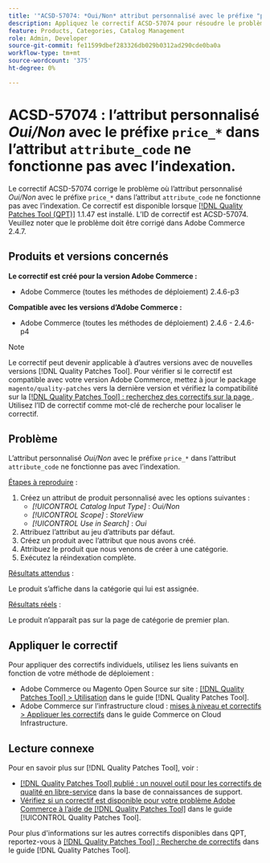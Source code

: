```yaml
---
title: '"ACSD-57074: *Oui/Non* attribut personnalisé avec le préfixe "price_*" dans l’attribut "attribute_code" ne fonctionne pas avec l’indexation"'
description: Appliquez le correctif ACSD-57074 pour résoudre le problème Adobe Commerce en raison duquel l’attribut personnalisé *Oui/Non* avec le préfixe &grave;price_*&grave; dans l’attribut &grave;attribute_code&grave; ne fonctionne pas avec l’indexation.
feature: Products, Categories, Catalog Management
role: Admin, Developer
source-git-commit: fe11599dbef283326db029b0312ad290cde0ba0a
workflow-type: tm+mt
source-wordcount: '375'
ht-degree: 0%

---
```


# ACSD-57074 : l’attribut personnalisé *Oui/Non* avec le préfixe `price_*` dans l’attribut `attribute_code` ne fonctionne pas avec l’indexation.

Le correctif ACSD-57074 corrige le problème où l’attribut personnalisé *Oui/Non* avec le préfixe `price_*` dans l’attribut `attribute_code` ne fonctionne pas avec l’indexation. Ce correctif est disponible lorsque [[!DNL Quality Patches Tool (QPT)]](https://experienceleague.adobe.com/en/docs/commerce-knowledge-base/kb/announcements/commerce-announcements/magento-quality-patches-released-new-tool-to-self-serve-quality-patches) 1.1.47 est installé. L’ID de correctif est ACSD-57074. Veuillez noter que le problème doit être corrigé dans Adobe Commerce 2.4.7.

## Produits et versions concernés

**Le correctif est créé pour la version Adobe Commerce :**

* Adobe Commerce (toutes les méthodes de déploiement) 2.4.6-p3

**Compatible avec les versions d’Adobe Commerce :**

* Adobe Commerce (toutes les méthodes de déploiement) 2.4.6 - 2.4.6-p4

>[!NOTE]
>
>Le correctif peut devenir applicable à d’autres versions avec de nouvelles versions [!DNL Quality Patches Tool]. Pour vérifier si le correctif est compatible avec votre version Adobe Commerce, mettez à jour le package `magento/quality-patches` vers la dernière version et vérifiez la compatibilité sur la [[!DNL Quality Patches Tool] : recherchez des correctifs sur la page ](https://experienceleague.adobe.com/tools/commerce-quality-patches/index.html). Utilisez l’ID de correctif comme mot-clé de recherche pour localiser le correctif.

## Problème

L’attribut personnalisé *Oui/Non* avec le préfixe `price_*` dans l’attribut `attribute_code` ne fonctionne pas avec l’indexation.

<u>Étapes à reproduire</u> :

1. Créez un attribut de produit personnalisé avec les options suivantes :
   * *[!UICONTROL Catalog Input Type]* : *Oui/Non*
   * *[!UICONTROL Scope]* : *StoreView*
   * *[!UICONTROL Use in Search]* : *Oui*
1. Attribuez l’attribut au jeu d’attributs par défaut.
1. Créez un produit avec l’attribut que nous avons créé.
1. Attribuez le produit que nous venons de créer à une catégorie.
1. Exécutez la réindexation complète.

<u>Résultats attendus</u> :

Le produit s’affiche dans la catégorie qui lui est assignée.

<u>Résultats réels</u> :

Le produit n’apparaît pas sur la page de catégorie de premier plan.

## Appliquer le correctif

Pour appliquer des correctifs individuels, utilisez les liens suivants en fonction de votre méthode de déploiement :

* Adobe Commerce ou Magento Open Source sur site : [[!DNL Quality Patches Tool] > Utilisation](/help/tools/quality-patches-tool/usage.md) dans le guide [!DNL Quality Patches Tool].
* Adobe Commerce sur l’infrastructure cloud : [mises à niveau et correctifs > Appliquer les correctifs](https://experienceleague.adobe.com/docs/commerce-cloud-service/user-guide/develop/upgrade/apply-patches.html) dans le guide Commerce on Cloud Infrastructure.

## Lecture connexe

Pour en savoir plus sur [!DNL Quality Patches Tool], voir :

* [[!DNL Quality Patches Tool] publié : un nouvel outil pour les correctifs de qualité en libre-service](https://experienceleague.adobe.com/en/docs/commerce-knowledge-base/kb/announcements/commerce-announcements/magento-quality-patches-released-new-tool-to-self-serve-quality-patches) dans la base de connaissances de support.
* [Vérifiez si un correctif est disponible pour votre problème Adobe Commerce à l’aide de  [!DNL Quality Patches Tool]](/help/tools/quality-patches-tool/patches-available-in-qpt/check-patch-for-magento-issue-with-magento-quality-patches.md) dans le guide [!UICONTROL Quality Patches Tool].


Pour plus d&#39;informations sur les autres correctifs disponibles dans QPT, reportez-vous à [[!DNL Quality Patches Tool] : Recherche de correctifs](https://experienceleague.adobe.com/tools/commerce-quality-patches/index.html) dans le guide [!DNL Quality Patches Tool].
